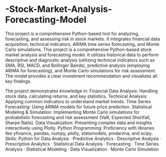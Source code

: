 # -Stock-Market-Analysis-Forecasting-Model

This project is a comprehensive Python-based tool for analyzing, forecasting, and assessing risk in stock markets. It integrates financial data acquisition, technical indicators, ARIMA time series forecasting, and Monte Carlo simulations.
This project is a comprehensive Python-based stock market analysis and forecasting model. It utilizes historical data to perform descriptive and diagnostic analysis (utilizing technical indicators such as SMA, RSI, MACD, and Bollinger Bands), predictive analysis (employing ARIMA for forecasting), and Monte Carlo simulations for risk assessment. 
The model provides a clear investment recommendation and visualizes all key findings.

The project demonstrates knowledge in:
Financial Data Analysis: Handling stock data, calculating returns, and key statistics.
Technical Analysis: Applying common indicators to understand market trends.
Time Series Forecasting: Using ARIMA models for future price prediction.
Statistical Modeling & Simulation: Implementing Monte Carlo simulations for probabilistic forecasting and risk assessment (VaR, Expected Shortfall, Sharpe Ratio).
Data Visualization: Presenting complex data and insights interactively using Plotly.
Python Programming: Proficiency with libraries like yfinance, pandas, numpy, plotly, statsmodels, pmdarima, and scipy.
Skills: Python for Data Analysis · Predictive Analytics · Descriptive Analysis · Prescriptive Analytics · Statistical Data Analysis · Forecasting · Time Series Analysis · Statistical Modeling · Data Visualization · Monte Carlo Simulation
